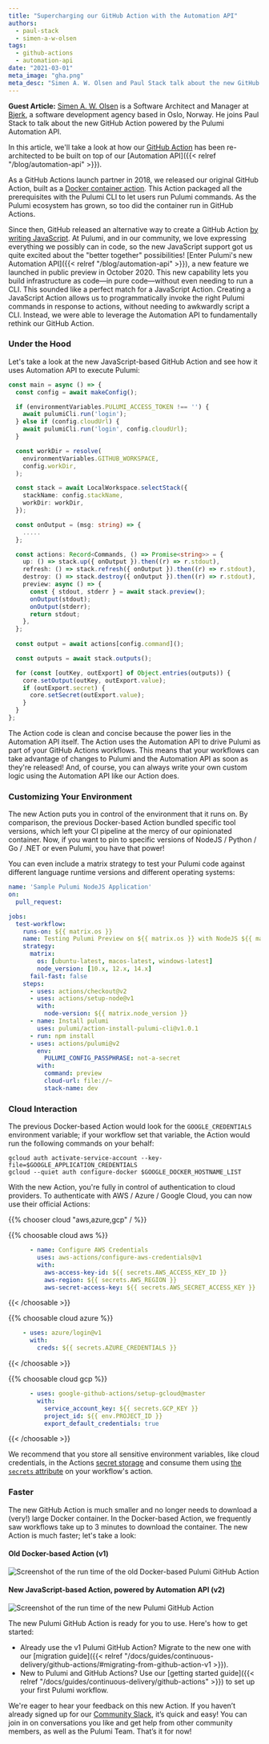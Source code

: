 ```yaml
---
title: "Supercharging our GitHub Action with the Automation API"
authors: 
  - paul-stack
  - simen-a-w-olsen
tags: 
  - github-actions
  - automation-api
date: "2021-03-01"
meta_image: "gha.png"
meta_desc: "Simen A. W. Olsen and Paul Stack talk about the new GitHub Action powered by the Pulumi Automation API"
---
```


**Guest Article:** [Simen A. W. Olsen](https://github.com/cobraz) is a Software Architect and Manager at [Bjerk](https://bjerk.io),
a software development agency based in Oslo, Norway. He joins Paul Stack to talk about the new GitHub Action powered by
the Pulumi Automation API.

In this article, we'll take a look at how our [GitHub Action](https://github.com/pulumi/actions) has been re-architected
to be built on top of our [Automation API]({{< relref "/blog/automation-api" >}}).

<!--more-->

As a GitHub Actions launch partner in 2018, we released our original GitHub Action, built as a [Docker container action](https://docs.github.com/en/actions/creating-actions/creating-a-docker-container-action).
This Action packaged all the prerequisites with the Pulumi CLI to let users
run Pulumi commands. As the Pulumi ecosystem has grown, so too did the container run in GitHub Actions.

Since then, GitHub released an alternative way to create a GitHub Action
[by writing JavaScript](https://docs.github.com/en/actions/creating-actions/creating-a-javascript-action).
At Pulumi, and in our community, we love expressing everything we possibly can in code, so the new JavaScript support got us quite
excited about the "better together" possibilities! [Enter Pulumi's new Automation API]({{< relref "/blog/automation-api" >}}),
a new feature we launched in public preview in October 2020. This new capability lets you build infrastructure as code&mdash;in
pure code&mdash;without even needing to run a CLI. This sounded like a perfect match for a JavaScript Action.
Creating a JavaScript Action allows us to programmatically invoke the right Pulumi commands in response to actions, without needing to awkwardly
script a CLI. Instead, we were able to leverage the Automation API to fundamentally rethink our GitHub Action.

### Under the Hood

Let's take a look at the new JavaScript-based GitHub Action and see how it uses Automation API to execute Pulumi:

```typescript
const main = async () => {
  const config = await makeConfig();

  if (environmentVariables.PULUMI_ACCESS_TOKEN !== '') {
    await pulumiCli.run('login');
  } else if (config.cloudUrl) {
    await pulumiCli.run('login', config.cloudUrl);
  }

  const workDir = resolve(
    environmentVariables.GITHUB_WORKSPACE,
    config.workDir,
  );

  const stack = await LocalWorkspace.selectStack({
    stackName: config.stackName,
    workDir: workDir,
  });

  const onOutput = (msg: string) => {
    .....
  };

  const actions: Record<Commands, () => Promise<string>> = {
    up: () => stack.up({ onOutput }).then((r) => r.stdout),
    refresh: () => stack.refresh({ onOutput }).then((r) => r.stdout),
    destroy: () => stack.destroy({ onOutput }).then((r) => r.stdout),
    preview: async () => {
      const { stdout, stderr } = await stack.preview();
      onOutput(stdout);
      onOutput(stderr);
      return stdout;
    },
  };
  
  const output = await actions[config.command]();

  const outputs = await stack.outputs();

  for (const [outKey, outExport] of Object.entries(outputs)) {
    core.setOutput(outKey, outExport.value);
    if (outExport.secret) {
      core.setSecret(outExport.value);
    }
  }
};
```

The Action code is clean and concise because the power lies in the Automation API itself. The Action uses the Automation
API to drive Pulumi as part of your GitHub Actions workflows. This means that your workflows can take advantage of changes to Pulumi
and the Automation API as soon as they're released! And, of course, you can always write your own custom logic
using the Automation API like our Action does.

### Customizing Your Environment

The new Action puts you in control of the environment that it runs on. By comparison, the previous Docker-based
Action bundled specific tool versions, which left your CI pipeline at the mercy of our opinionated container. Now, if
you want to pin to specific versions of NodeJS / Python / Go / .NET or even Pulumi, you have that power!

You can even include a matrix strategy to test your Pulumi code against different language runtime versions and
different operating systems:

```yaml
name: 'Sample Pulumi NodeJS Application'
on:
  pull_request:

jobs:
  test-workflow:
    runs-on: ${{ matrix.os }}
    name: Testing Pulumi Preview on ${{ matrix.os }} with NodeJS ${{ matrix.node_version }}
    strategy:
      matrix:
        os: [ubuntu-latest, macos-latest, windows-latest]
        node_version: [10.x, 12.x, 14.x]
      fail-fast: false
    steps:
      - uses: actions/checkout@v2
      - uses: actions/setup-node@v1
        with:
          node-version: ${{ matrix.node_version }}
      - name: Install pulumi
        uses: pulumi/action-install-pulumi-cli@v1.0.1
      - run: npm install
      - uses: actions/pulumi@v2
        env:
          PULUMI_CONFIG_PASSPHRASE: not-a-secret
        with:
          command: preview
          cloud-url: file://~
          stack-name: dev
```

### Cloud Interaction

The previous Docker-based Action would look for the `GOOGLE_CREDENTIALS` environment
variable; if your workflow set that variable, the Action would run the following commands on your behalf:

```shell
gcloud auth activate-service-account --key-file=$GOOGLE_APPLICATION_CREDENTIALS
gcloud --quiet auth configure-docker $GOOGLE_DOCKER_HOSTNAME_LIST
```

With the new Action, you're fully in control of  authentication to cloud providers. To authenticate
with AWS / Azure / Google Cloud, you can now use their official Actions:

{{% chooser cloud "aws,azure,gcp" / %}}

{{% choosable cloud aws %}}

```yaml
      - name: Configure AWS Credentials
        uses: aws-actions/configure-aws-credentials@v1
        with:
          aws-access-key-id: ${{ secrets.AWS_ACCESS_KEY_ID }}
          aws-region: ${{ secrets.AWS_REGION }}
          aws-secret-access-key: ${{ secrets.AWS_SECRET_ACCESS_KEY }}
```

{{< /choosable >}}

{{% choosable cloud azure %}}

```yaml
    - uses: azure/login@v1
      with:
        creds: ${{ secrets.AZURE_CREDENTIALS }}
```

{{< /choosable >}}

{{% choosable cloud gcp %}}

```yaml
      - uses: google-github-actions/setup-gcloud@master
        with:
          service_account_key: ${{ secrets.GCP_KEY }}
          project_id: ${{ env.PROJECT_ID }}
          export_default_credentials: true
```

{{< /choosable >}}

We recommend that you store all sensitive environment variables, like cloud credentials, in the
Actions [secret storage](https://developer.github.com/actions/creating-workflows/storing-secrets/)
and consume them using
[the `secrets` attribute](https://developer.github.com/actions/creating-workflows/workflow-configuration-options/#actions-attributes)
on your workflow's action.

### Faster

The new GitHub Action is much smaller and no longer needs to download a (very!) large Docker container. In the Docker-based
Action, we frequently saw workflows take up to 3 minutes to download the container. The new Action is much faster;
let's take a look:

#### Old Docker-based Action (v1)

![Screenshot of the run time of the old Docker-based Pulumi GitHub Action](old-action.png)

#### New JavaScript-based Action, powered by Automation API (v2)

![Screenshot of the run time of the new Pulumi GitHub Action](new-action.png)

The new Pulumi GitHub Action is ready for you to use. Here's how to get started:

- Already use the v1 Pulumi GitHub Action? Migrate to the new one with our [migration guide]({{< relref "/docs/guides/continuous-delivery/github-actions/#migrating-from-github-action-v1 >}}).
- New to Pulumi and GitHub Actions? Use our [getting started guide]({{< relref "/docs/guides/continuous-delivery/github-actions" >}}) to set up your first Pulumi workflow.

We're eager to hear your feedback on this new Action. If you haven’t already signed up for our [Community Slack](https://slack.pulumi.com/), it’s
quick and easy! You can join in on conversations you like and get help from other community members, as well as the Pulumi Team. That’s it for now!
